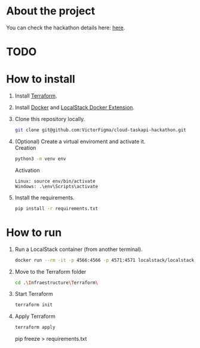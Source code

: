 # About the project
You can check the hackathon details here: [here](challenge.md).

# TODO


# How to install
1. Install [Terraform](https://developer.hashicorp.com/terraform/install).

2. Install [Docker](https://docs.docker.com/get-docker/) and [LocalStack Docker Extension](https://docs.localstack.cloud/user-guide/tools/localstack-docker-extension/).

3. Clone this repository locally.
    ```bash
    git clone git@github.com:VictorFigma/cloud-taskapi-hackathon.git
    ```
4. (Optional) Create a virtual enviroment and activate it.<br>
    Creation
    ```bash
    python3 -m venv env 
    ```
    Activation
    ```
    Linux: source env/bin/activate
    Windows: .\env\Scripts\activate
    ```
5. Install the requirements.
    ```bash
    pip install -r requirements.txt
    ```

# How to run
1. Run a LocalStack container (from another terminal).
    ```bash
    docker run --rm -it -p 4566:4566 -p 4571:4571 localstack/localstack
    ```
2. Move to the Terraform folder
    ```bash
    cd .\Infraestructure\Terraform\      
    ```
3. Start Terraform
    ```bash
    terraform init     
    ```
4. Apply Terraform
    ```bash
    terraform apply     
    ```











    pip freeze > requirements.txt